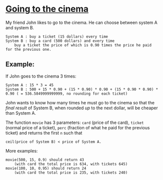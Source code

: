 # [Going to the cinema](https://www.codewars.com/kata/going-to-the-cinema "https://www.codewars.com/kata/562f91ff6a8b77dfe900006e")

My friend John likes to go to the cinema. He can choose between system A and system B.
```
System A : buy a ticket (15 dollars) every time
System B : buy a card (500 dollars) and every time 
    buy a ticket the price of which is 0.90 times the price he paid for the previous one.
```

## Example: 

If John goes to the cinema 3 times:
```
System A : 15 * 3 = 45
System B : 500 + 15 * 0.90 + (15 * 0.90) * 0.90 + (15 * 0.90 * 0.90) * 0.90 ( = 536.5849999999999, no rounding for each ticket)
```
John wants to know how many times he must go to the cinema so that the *final result* of System B, when rounded *up* to the next dollar, will be cheaper than System A.

The function `movie` has 3 parameters: `card` (price of the card), `ticket` (normal price of 
a ticket), `perc` (fraction of what he paid for the previous ticket) and returns the first `n` such that
```
ceil(price of System B) < price of System A.
```
More examples:
```
movie(500, 15, 0.9) should return 43 
    (with card the total price is 634, with tickets 645)
movie(100, 10, 0.95) should return 24 
    (with card the total price is 235, with tickets 240)
```